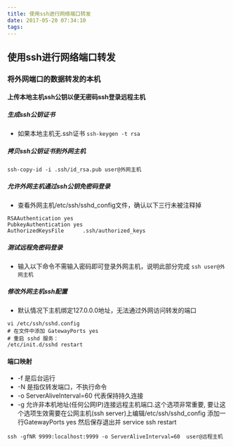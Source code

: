 ```yaml
---
title: 使用ssh进行网络端口转发
date: 2017-05-20 07:34:10
tags:
---
```


## 使用ssh进行网络端口转发

### 将外网端口的数据转发的本机

#### 上传本地主机ssh公钥以便无密码ssh登录远程主机

##### 生成ssh公钥证书

- 如果本地主机无.ssh证书
`ssh-keygen -t rsa`

##### 拷贝ssh公钥证书到外网主机

`ssh-copy-id -i .ssh/id_rsa.pub user@外网主机 `

##### 允许外网主机通过ssh公钥免密码登录

- 查看外网主机/etc/ssh/sshd_config文件，确认以下三行未被注释掉

```
RSAAuthentication yes  
PubkeyAuthentication yes  
AuthorizedKeysFile      .ssh/authorized_keys 
```

##### 测试远程免密码登录

- 输入以下命令不需输入密码即可登录外网主机，说明此部分完成
`ssh user@外网主机`


##### 修改外网主机ssh配置
- 默认情况下主机绑定127.0.0.0地址，无法通过外网访问转发的端口

```
vi /etc/ssh/sshd.config
# 在文件中添加 GatewayPorts yes
# 重启 sshd 服务： 
/etc/init.d/sshd restart
```


#### 端口映射

- -f 是后台运行
- -N 是指仅转发端口，不执行命令
- -o ServerAliveInterval=60 代表保持持久连接
- -g 允许非本机地址(任何公网IP)连接远程主机端口.这个选项非常重要, 要让这个选项生效需要在公网主机(ssh server)上编辑/etc/ssh/sshd_config 添加一行GatewayPorts yes 然后保存退出并 service ssh restart
```
ssh -gfNR 9999:localhost:9999 -o ServerAliveInterval=60  user@远程主机
```


